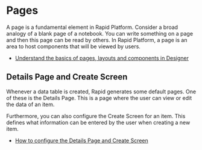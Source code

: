 # Pages

A page is a fundamental element in Rapid Platform. Consider a broad analogy of a blank page of a notebook. You can write something on a page and then this page can be read by others. In Rapid Platform, a page is an area to host components that will be viewed by users. 

- <a href="https://docs.rapidplatform.com/docs/Rapid/Keyper%20Manual/Designer/Pages/all-about-pages-in-designer" target="_blank">Understand the basics of pages, layouts and components in Designer</a>

## Details Page and Create Screen

Whenever a data table is created, Rapid generates some default pages. One of these is the Details Page. This is a page where the user can view or edit the data of an item.

Furthermore, you can also configure the Create Screen for an item. This defines what information can be entered by the user when creating a new item.

- <a href="https://docs.rapidplatform.com/docs/Rapid/Keyper%20Manual/Designer/Pages/how-to-guides/how-to-configure-item-details-and-item-creation/" target="_blank">How to configure the Details Page and Create Screen</a>
